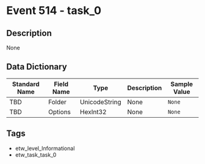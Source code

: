 # Event 514 - task_0

## Description
None

## Data Dictionary
|Standard Name|Field Name|Type|Description|Sample Value|
|---|---|---|---|---|
|TBD|Folder|UnicodeString|None|`None`|
|TBD|Options|HexInt32|None|`None`|

## Tags
* etw_level_Informational
* etw_task_task_0